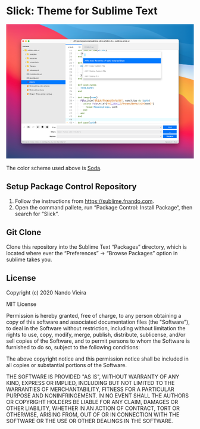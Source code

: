 # Slick: Theme for Sublime Text

![Slick: screenshot](https://github.com/fnando/sublime-slick-ui/raw/main/screenshots/slick.png)

The color scheme used above is [Soda](https://github.com/fnando/sublime-soda).

## Setup Package Control Repository

1. Follow the instructions from https://sublime.fnando.com.
2. Open the command pallete, run “Package Control: Install Package“, then search for “Slick“.

## Git Clone

Clone this repository into the Sublime Text “Packages” directory, which is located where ever the “Preferences” -> “Browse Packages” option in sublime takes you.

## License

Copyright (c) 2020 Nando Vieira

MIT License

Permission is hereby granted, free of charge, to any person obtaining
a copy of this software and associated documentation files (the
"Software"), to deal in the Software without restriction, including
without limitation the rights to use, copy, modify, merge, publish,
distribute, sublicense, and/or sell copies of the Software, and to
permit persons to whom the Software is furnished to do so, subject to
the following conditions:

The above copyright notice and this permission notice shall be
included in all copies or substantial portions of the Software.

THE SOFTWARE IS PROVIDED "AS IS", WITHOUT WARRANTY OF ANY KIND,
EXPRESS OR IMPLIED, INCLUDING BUT NOT LIMITED TO THE WARRANTIES OF
MERCHANTABILITY, FITNESS FOR A PARTICULAR PURPOSE AND
NONINFRINGEMENT. IN NO EVENT SHALL THE AUTHORS OR COPYRIGHT HOLDERS BE
LIABLE FOR ANY CLAIM, DAMAGES OR OTHER LIABILITY, WHETHER IN AN ACTION
OF CONTRACT, TORT OR OTHERWISE, ARISING FROM, OUT OF OR IN CONNECTION
WITH THE SOFTWARE OR THE USE OR OTHER DEALINGS IN THE SOFTWARE.
